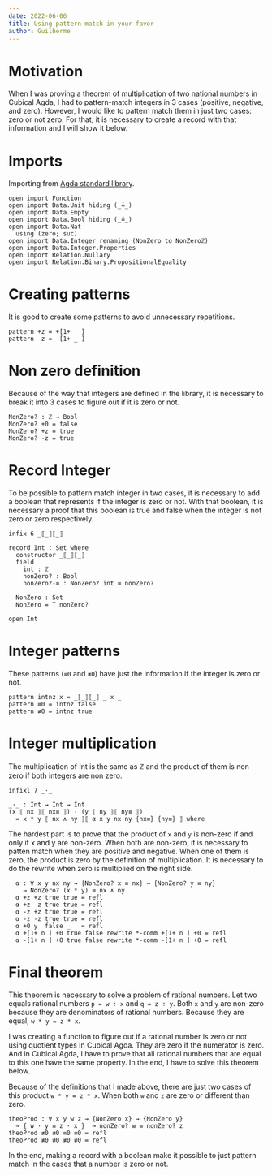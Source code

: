 ```yaml
---
date: 2022-06-06
title: Using pattern-match in your favor
author: Guilherme
---
```


# Motivation

When I was proving a theorem of multiplication of two national numbers in Cubical Agda,
I had to pattern-match integers in 3 cases (positive, negative, and zero).
However, I would like to pattern match them in just two cases: zero or not zero.
For that, it is necessary to create a record with that information and I will show it below.

# Imports

Importing from [Agda standard library](https://github.com/agda/agda-stdlib).

```
open import Function
open import Data.Unit hiding (_≟_)
open import Data.Empty
open import Data.Bool hiding (_≟_)
open import Data.Nat
  using (zero; suc)
open import Data.Integer renaming (NonZero to NonZeroℤ)
open import Data.Integer.Properties
open import Relation.Nullary
open import Relation.Binary.PropositionalEquality
```

# Creating patterns

It is good to create some patterns to avoid unnecessary repetitions.

```
pattern +z = +[1+ _ ]
pattern -z = -[1+ _ ]
```

# Non zero definition

Because of the way that integers are defined in the library,
it is necessary to break it into 3 cases to figure out if it is zero or not.

```
NonZero? : ℤ → Bool
NonZero? +0 = false
NonZero? +z = true
NonZero? -z = true
```

# Record Integer

To be possible to pattern match integer in two cases,
it is necessary to add a boolean that represents if the integer is zero or not.
With that boolean, it is necessary a proof that this boolean is true and false when
the integer is not zero or zero respectively.

```
infix 6 _⟦_⟧⟦_⟧

record Int : Set where
  constructor _⟦_⟧⟦_⟧
  field
    int : ℤ
    nonZero? : Bool
    nonZero?-≡ : NonZero? int ≡ nonZero?

  NonZero : Set
  NonZero = T nonZero?

open Int
```

# Integer patterns

These patterns (`≡0` and `≢0`) have just the information if the integer is zero or not.

```
pattern intnz x = _⟦_⟧⟦_⟧ _ x _
pattern ≡0 = intnz false
pattern ≢0 = intnz true
```

# Integer multiplication

The multiplication of Int is the same as ℤ and the product of them is non zero if both integers are non zero.

```
infixl 7 _·_

_·_ : Int → Int → Int
(x ⟦ nx ⟧⟦ nx≡ ⟧) · (y ⟦ ny ⟧⟦ ny≡ ⟧)
  = x * y ⟦ nx ∧ ny ⟧⟦ α x y nx ny {nx≡} {ny≡} ⟧ where
```

The hardest part is to prove that the product of `x` and `y` is non-zero if and only if x and y are non-zero.
When both are non-zero, it is necessary to patten match when they are positive and negative.
When one of them is zero, the product is zero by the definition of multiplication.
It is necessary to do the rewrite when zero is multiplied on the right side.

```
  α : ∀ x y nx ny → {NonZero? x ≡ nx} → {NonZero? y ≡ ny}
    → NonZero? (x * y) ≡ nx ∧ ny
  α +z +z true true = refl
  α +z -z true true = refl
  α -z +z true true = refl
  α -z -z true true = refl
  α +0 y  false _   = refl
  α +[1+ n ] +0 true false rewrite *-comm +[1+ n ] +0 = refl
  α -[1+ n ] +0 true false rewrite *-comm -[1+ n ] +0 = refl
```

# Final theorem

This theorem is necessary to solve a problem of rational numbers.
Let two equals rational numbers `p = w ÷ x` and `q = z ÷ y`.
Both `x` and `y` are non-zero because they are denominators of rational numbers.
Because they are equal, `w * y = z * x`.

I was creating a function to figure out if a rational number is zero or not using quotient types in Cubical Agda.
They are zero if the numerator is zero.
And in Cubical Agda, I have to prove that all rational numbers that are equal to this one have the same property.
In the end, I have to solve this theorem below.

Because of the definitions that I made above, there are just two cases of this product `w * y = z * x`.
When both `w` and `z` are zero or different than zero.

```
theoProd : ∀ x y w z → {NonZero x} → {NonZero y}
  → { w · y ≡ z · x }  → nonZero? w ≡ nonZero? z
theoProd ≢0 ≢0 ≡0 ≡0 = refl
theoProd ≢0 ≢0 ≢0 ≢0 = refl
```

In the end, making a record with a boolean make it
possible to just pattern match in the cases that a number is zero or not.
